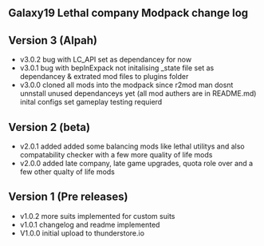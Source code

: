 ## Galaxy19 Lethal company Modpack change log

## Version 3 (Alpah)
- v3.0.2 bug with LC_API set as dependancey for now
- v3.0.1 bug with beplnExpack not initalising _state file set as dependancey & extrated mod files to plugins folder
- v3.0.0 cloned all mods into the modpack since r2mod man dosnt unnstall unused dependanceys yet (all mod authers are in README.md) inital configs set gameplay testing requierd

## Version 2 (beta)
- v2.0.1 added added some balancing mods like lethal utilitys and also compatability checker with a few more quality of life mods
- v2.0.0 added late company, late game upgrades, quota role over and a few other qualty of life mods

## Version 1 (Pre releases)
- v1.0.2 more suits implemented for custom suits
- v1.0.1 changelog and readme implemented 
- V1.0.0 initial upload to thunderstore.io

 